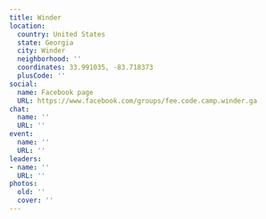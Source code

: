 ```yaml
---
title: Winder
location:
  country: United States
  state: Georgia
  city: Winder
  neighborhood: ''
  coordinates: 33.991035, -83.718373
  plusCode: ''
social:
  name: Facebook page
  URL: https://www.facebook.com/groups/fee.code.camp.winder.ga
chat:
  name: ''
  URL: ''
event:
  name: ''
  URL: ''
leaders:
- name: ''
  URL: ''
photos:
  old: ''
  cover: ''
---
```

